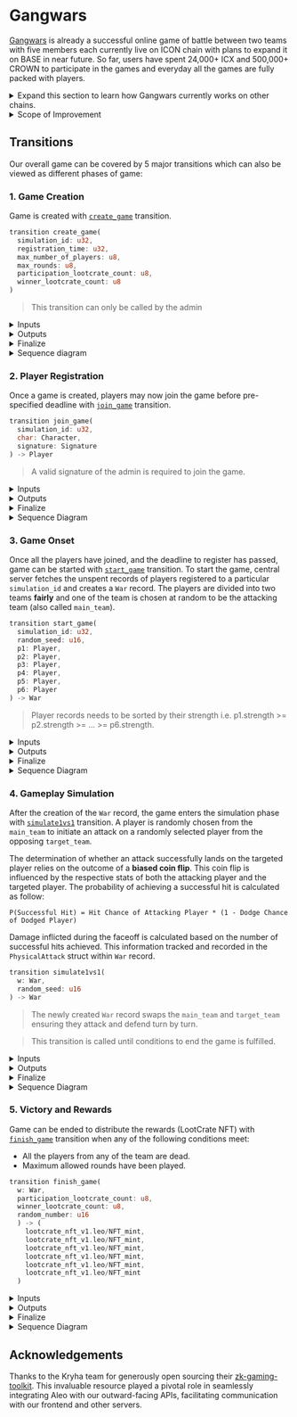 # Gangwars

[Gangwars](https://war.gangstaverse.co/) is already a successful online game of battle between two teams with five members each currently live on ICON chain with plans to expand it on BASE in near future. So far, users have spent 24,000+ ICX and 500,000+ CROWN to participate in the games and everyday all the games are fully packed with players.

<details>

<summary> Expand this section to learn how Gangwars currently works on other chains. </summary>

## High Level Overview of Gangwars as on other public mainstream chains

The current version of the game as running on the ICON can be briefly summarized with the following points:

### Game Setup and Registration

First, the game administrator initiates the game on the ICON blockchain and announces the starting time of the battle along with the registration deadline. To participate, players must register with a player character Non-Fungible Token (NFT) on the blockchain. Each NFT encapsulates attributes that determine the player's strength, weapons, hit chance, damage chance, and more. Learn more about these attributes [here](https://gangstaverse.medium.com/gangwars-introducing-primary-and-secondary-stats-e236050f33dc).

> Note: This happens fully on chain.

### Team Formation and Balancing:

Once the registration deadline is reached, a centralized server retrieves the NFTs of the registered players and divides them into two teams, aiming to balance the teams' overall strength. This ensures a fair and competitive gameplay experience.

> Note: This happens off-chain.

### Simulation

#### Battle Modes

The battles are initiated within the centralized server. Various battle modes are available, and one of these modes is randomly selected for each round. These modes include "One vs One," where one player is chosen from each team, and "Two vs One," involving two players from the first team against one player from the second team. The game offers over 20 such battle modes, each offering unique combinations of players and weapons. The full list of available modes can be viewed on the Gangwars platform.

#### Attack Mechanism and Damage Calculation

During battles, attacks are executed based on the chosen mode. To decide if a attack landed on the targeted player, a biased coin is flipped. The probability for landing a attack as well as the damage is based on the stats of both the attacking player and the targeted player.
`P(Successful Hit) = Hit Chance of Attacking Player * (1 - Dodge Chance of Dodged Player)`

#### Medic Kits and Recovery:

Players have the option to employ medic kits to restore their health during battles. This adds an element of strategy as players must decide when to use these resources to maximize their chances of survival.

#### Progression and Rounds:

The game progresses through multiple rounds of battles or face-offs between the two teams. Teams alternate between roles as attackers and targets, creating a dynamic and engaging gameplay loop. The game's frontend displays these events with symbolic representations and narrations that enhance the overall immersive experience.

Learn more about simulation and core mechanics [here](https://gangstaverse.medium.com/gangwars-core-mechanics-4d40dfa9ad17)

> Note: This happens off-chain.

### Victory Conditions and Rewards:

The game concludes when all players from one of the teams have been defeated. The winning team is declared, and this information is updated on the blockchain. The event logs are pushed to Arweave. Players from the victorious team are rewarded with on-chain assets, adding an incentive for strategic gameplay and teamwork. These assets can be used to further enhance NFT's stats.

</details>

<details>
<summary>Scope of Improvement</summary>

### Scope of Improvement

The game on ICON is well appreciated by the community, yet we see some scope of improvement:

- Everything is fine upto the user registration phase. But when it comes to team division we try to balance team such that total strength of each team is comparable. This task is handled by a central server and is not verified. The impact of creating a biased team could lead to predictable win to the team favored by the server.
- Another important part which could be done any better is using **verifiable randomness** i.e. proving spectators that we are making moves based on randomness for choosing the mode of battle and the players in each round.

In short, we need a way to validate our offchain actions which could have significant impact on end outcomes.

# Gangwars on Aleo

With Aleo we are trying to implement a verifiable version of Gangwars. Before we begin with actual flow of how our game is made verifiable by using Aleo it is recommended to get familiarized with Aleo Blockchain, Zero Knowledge Proof and Zero Knowledge Succicnt Non-Interactive Arguments of Knowledge \(zk-snarks\).

## Randomness

Critical part of game engine is the use of randomness. Randomness is used in each round to :

- select a attacking (main) player and targeted player
- determine if the targeted player dodged the attack
- determine if the attack actually landed
- determine if the landed attack was critical

In our game,

- In each transition where we make moves randomly we need to use the random number available on Aleo chain.
- For the first time random number is seeded by `start_game` transition.
- After that while making every transition call the random number should be supplied along with other necessary parameters.
- The transition will make use of random number to decide any actions which requires verifiable randomness. Please refer to game_loop transition for better insight.
- When all the necessary computations of attacks are done we regenerate a random number by xoring the current Aleo's random number given by `ChaCha::rand_u16()` with the previous one and update it on chain.
- This loop continues until game end.

Generic Flow diagram of this process is as shown in the image below:

![Sequence Diagram of Game Creation ](https://drive.google.com/uc?id=1pMJN-HOJua8MeCeeLfm6M1YZrP4y-1ZW)
[View image in Draw.io](https://drive.google.com/file/d/1UNgYdlVOPSd29BLWDDHIMWjPppl4Bt9r/view?usp=sharing)

> Note: we are supplying random number, which is stored in previous transition call, in each transition call. It is mainly because we have used `ChaCha::rand_u16()` in finalize block which gives us current random number from Aleo chain which changes depending upon transactions and block formation. For proving our random move we cannot rely on live onchain random value which changes frequently. Instead we use the one that we have saved in a transition call and generate proof of using it and update it with **current random number xored with previous one** for next transition call. And so on.

> #### How do we prove random moves in Gangwars on Aleo?

### Major differences in implemention of Gangwars on Aleo as compared to Aleo on other mainstream public chains

- The most important difference is the random moves being verifiable. Players no more need to trust our central server for an honest gameplay.
- For this specfic phase of submission
  - Gangwars with 3 players in each team with the plan of expanding it to 5 vs 5.
  - Also there will only be one mode \(1 vs 1 mode\) of attack instead of 20+ modes.

</details>

## Transitions

Our overall game can be covered by 5 major transitions which can also be viewed as different phases of game:

### 1. Game Creation

Game is created with [`create_game`](/contracts/gangwar/src/main.leo#L135-L159) transition.

```rust
transition create_game(
  simulation_id: u32,
  registration_time: u32,
  max_number_of_players: u8,
  max_rounds: u8,
  participation_lootcrate_count: u8,
  winner_lootcrate_count: u8
)
```

> This transition can only be called by the admin

<details>
<summary> Inputs </summary>

#### Inputs

- **simulation_id**: A unique identifier for a particular game. No two game can have the same id.
- **registration_time**: Duration (in blocks) to which players can join the game. It is added with `block.height` to get `deadline_to_register`.
- **max_number_of_players**: Max number of players that can join the particular war. For our case it is always 6.
- **max_rounds** (Max allowed faceoffs) Max times the simulation will be run for this game.
- participation_lootcrate_count: `Lootcrate NFT` to be received upon participation
- **winner_lootcrate_count**: Additional `Lootcrate NFT` to be recieved upon win.
</details>

<details>
<summary> Outputs </summary>

#### Ouputs

The transition does not have any outputs.

</details>

<details>
<summary> Finalize </summary>

#### Finalize

```rust
finalize create_game(
  simulation_id: u32,
  registration_time: u32,
  max_number_of_players: u8,
  max_rounds: u8,
  participation_lootcrate_count: u8,
  winner_lootcrate_count: u8
)
```

The input parameters to the finalize statement is stored on chain in a mapping with `simulation_id` as key into the `GangwarSettings` struct as value.

```rust
struct GangwarSettings {
  created_at: u32,
  deadline_to_register: u32,
  max_number_of_players: u8,
  max_rounds: u8,
  participation_lootcrate_count: u8,
  winner_lootcrate_count: u8,
  registered_players: u8,
  random_number: u16
}
```

- **created_at**: `block.height`
- **deadline_to_register**: `block.height` + `registration_time`
- **max_number_of_players**: Max number of players that can join the particular war. For our case it is always 6.
- **max_rounds** (Max allowed faceoffs) Max times the simulation will be run for this game.
- **participation_lootcrate_count**: `Lootcrate NFT` to be received upon participation.
- **winner_lootcrate_count**: Additional `Lootcrate NFT` to be recieved upon win.
- **registered_players**: Number of players who have joined this gangwar. Initially set to 0.
- **random_number**: `ChaCha::rand_u16()`

</details>

<details>
<summary> Sequence diagram </summary>

#### Sequence Diagram

![Sequence Diagram of Game Creation](https://drive.google.com/uc?id=1BMkJJbViWwZK1ZWlO5PBGTvb7M-n0zjM)

[View image in Draw.io](https://drive.google.com/file/d/1UNgYdlVOPSd29BLWDDHIMWjPppl4Bt9r/view?usp=sharing)

</details>

### 2. Player Registration

Once a game is created, players may now join the game before pre-specified deadline with [`join_game`](/contracts/gangwar/src/main.leo#L217-L254) transition.

```rust
transition join_game(
  simulation_id: u32,
  char: Character,
  signature: Signature
) -> Player
```

> A valid signature of the admin is required to join the game.

<details>
<summary> Inputs </summary>

#### Inputs

- **simulation_id**: A unique identifier for a particular game.
- **char**: A Character struct
- **signature**: Signature of admin

Character is a struct that defines the attributes of the player. Each character has `PrimaryStats`, `SecondaryStats` and a `Weapon`. These attributes are responsible for the outcome in a battle.

```rust
struct Character {
    nft_id: u16,
    player_addr: address,
    primary_stats: PrimaryStats,
    secondary_stats: SecondaryStats,
    primary_equipment: Weapon,
}
```

> To check the signature of the admin, we required something similar to `ecrecover` on Aleo. Since we couldn't find something similar, we instead implemented [Schnorr Signature Algorithm in Leo](/contracts/dsa/src/main.leo).

Players have the opportunity to choose their player character from a collection of characters available. These characters are based on actual NFTs on ICON Blockchain. To initiate this process, players make a selection request to our centralized server, which holds authorization to sign the player character. The centralized server responds by providing the `Character` along with its associated attributes and a `Signature`.

After acquiring the `Character` and `Signature`, players can join the game using **Leo Wallet**.

</details>

<details>
<summary> Outputs </summary>

#### Output

This creates a `Player` record in the ownership of the admin. The `Player` record is defined as:

```rust
record Player {
  owner: address,
  simulation_id: u32,
  char: Character
}
```

</details>

<details>
<summary> Finalize</summary>

#### Finalize

On each finalize, a new random_number is saved in the mapping as:
`gangwar_settings[simulation_id].random_number = gangwar_settings[simulation_id].random_number xor ChaCha::rand_u16()`

This ensures that the `random_number` that is used later in simulation is not influenced by the admin.

</details>

<details>
<summary> Sequence Diagram </summary>

#### Sequence Diagram

![Sequence Diagram of Game Creation ](https://drive.google.com/uc?id=1uIFQv9X5OsRSDLvBd0Ys3S-tHgH96Lnq)
[View image in Draw.io](https://drive.google.com/file/d/1UNgYdlVOPSd29BLWDDHIMWjPppl4Bt9r/view?usp=sharing)

</details>

### 3. Game Onset

Once all the players have joined, and the deadline to register has passed, game can be started with [`start_game`](/contracts/gangwar/src/main.leo#L259-L346) transition. To start the game, central server fetches the unspent records of players registered to a particular `simulation_id` and creates a `War` record. The players are divided into two teams **fairly** and one of the team is chosen at random to be the attacking team (also called `main_team`).

```rust
transition start_game(
  simulation_id: u32,
  random_seed: u16,
  p1: Player,
  p2: Player,
  p3: Player,
  p4: Player,
  p5: Player,
  p6: Player
) -> War
```

> Player records needs to be sorted by their strength i.e. p1.strength >= p2.strength >= ... >= p6.strength.

<details>
<summary> Inputs </summary>

#### Inputs

- **simulation_id**: A unique identifier for a particular game.
- **random_seed**: Random number for the `simulation_id`. This must be the same value that is stored on the mapping.
- **p1**: Player Record
- **p2**: Player Record
- **p3**: Player Record
- **p4**: Player Record
- **p5**: Player Record
- **p6**: Player Record

> Although, sort could have been implemented within Leo program, we decided to do it outside and simply verify it. It helped us save computation time.

</details>

<details>
<summary> Outputs </summary>
This creates a `War` record in the ownership of the admin. War record is used to maintain onchain state of the gangwars game with following declaration:
The `War` record is implemented as:

```rust
record War {
    owner: address,
    simulation_id: u32,
    round: u8,
    main_team: Team,
    target_team: Team,
    physical_attack: PhysicalAttack
}
```

`Team` is a simple struct that holds the players belonging together. It is implemented as:

```rust
struct Team {
  p1: Character,
  p2: Character,
  p3: Character
}
```

`PhysicalAttack` is used to represent the event that happened for a particular round. It is implemented as:

```rust
struct PhysicalAttack {
    main: u8, // Index of the main (attacking) player
    target: u8, // Index of the targeted player
    is_dodged: bool, // Whether the attack was dodged by targeted player
    is_critical: bool, // Whether the hit by main player was critical.
    total_normal_hits: u16, // Total hits
    total_critical_hits: u16, // Total critical hits. Critical hits cause 2X damage.
    damage: u16 // Actual damage to the targeted player
}
```

</details>

<details>
<summary> Finalize</summary>

#### Finalize

On each finalize, a new random_number is saved in the mapping as:
`gangwar_settings[simulation_id].random_number = gangwar_settings[simulation_id].random_number xor ChaCha::rand_u16()`

This ensures that the `random_number` that is used later in simulation is not influenced by the admin.

</details>

<details>
<summary> Sequence Diagram </summary>

#### Sequence Diagram

![Sequence Diagram of Game Creation ](https://drive.google.com/uc?id=10LDWXKCX9c7cu10sLclCMMexUkbMGXfW)
[View image in Draw.io](https://drive.google.com/file/d/1UNgYdlVOPSd29BLWDDHIMWjPppl4Bt9r/view?usp=sharing)

</details>

### 4. Gameplay Simulation

After the creation of the `War` record, the game enters the simulation phase with [`simulate1vs1`](/contracts/gangwar/src/main.leo#L349-L556) transition. A player is randomly chosen from the `main_team` to initiate an attack on a randomly selected player from the opposing `target_team`.

The determination of whether an attack successfully lands on the targeted player relies on the outcome of a **biased coin flip**. This coin flip is influenced by the respective stats of both the attacking player and the targeted player. The probability of achieving a successful hit is calculated as follow:

`P(Successful Hit) = Hit Chance of Attacking Player * (1 - Dodge Chance of Dodged Player)`

Damage inflicted during the faceoff is calculated based on the number of successful hits achieved. This information tracked and recorded in the `PhysicalAttack` struct within `War` record.

```rust
transition simulate1vs1(
  w: War,
  random_seed: u16
) -> War
```

> The newly created `War` record swaps the `main_team` and `target_team` ensuring they attack and defend turn by turn.

> This transition is called until conditions to end the game is fulfilled.

<details>
<summary> Inputs </summary>

#### Inputs

- **w**: Unspent `War` record. Only 1 unspent `War` record exist for a particular `simualtion_id`.
- **random_seed**: Random number for the `simulation_id`. This must be the same value that is stored on the mapping.

</details>

<details>
<summary> Outputs </summary>

A new `War` record is created at every gameloop.
</details>

<details>
<summary> Finalize</summary>

#### Finalize

On each finalize, we ensure that we are using the saved randomness. Then we updated the saved randomness as:
`gangwar_settings[simulation_id].random_number = gangwar_settings[simulation_id].random_number xor ChaCha::rand_u16()`

</details>

<details>
<summary> Sequence Diagram </summary>

#### Sequence Diagram

![Sequence Diagram of Game Creation ](https://drive.google.com/uc?id=1aWqFNPi_aQAzFoftXE891Xyf88JHg6RW)
[View image in Draw.io](https://drive.google.com/file/d/1UNgYdlVOPSd29BLWDDHIMWjPppl4Bt9r/view?usp=sharing)

</details>

### 5. Victory and Rewards

Game can be ended to distribute the rewards \(LootCrate NFT\) with [`finish_game`](/contracts/gangwar/src/main.leo#L560-L590) transition when any of the following conditions meet:

- All the players from any of the team are dead.
- Maximum allowed rounds have been played.

```rust
transition finish_game(
  w: War,
  participation_lootcrate_count: u8,
  winner_lootcrate_count: u8,
  random_number: u16
  ) -> (
    lootcrate_nft_v1.leo/NFT_mint,
    lootcrate_nft_v1.leo/NFT_mint,
    lootcrate_nft_v1.leo/NFT_mint,
    lootcrate_nft_v1.leo/NFT_mint,
    lootcrate_nft_v1.leo/NFT_mint,
    lootcrate_nft_v1.leo/NFT_mint
  )
```

<details>
<summary> Inputs </summary>

#### Inputs

- **w**: Unspent `War` record.
- **participation_lootcrate_count**: Number of NFTs to be received upon participation.
- **winner_lootcrate_count**: Number of additional NFTs to be received upon upon.
- **random_seed**: This is used to break a tie.

</details>

<details>
<summary> Outputs </summary>

`NFT_mint` record is minted for all the participants and the winners based on the initial value set in the mapping. The `NFT_mint` record can be later used to claim NFTs once they are added on `lootcrate_nft_v1`. These NFTs will be used to enhance `Character's` in the next version of the game.
</details>

<details>
<summary> Finalize</summary>

#### Finalize

We ensure that the conditions to end the game has actually been met and the rewards has been distributed properly.

</details>

<details>
<summary> Sequence Diagram </summary>

#### Sequence Diagram

</details>

## Acknowledgements

Thanks to the Kryha team for generously open sourcing their [zk-gaming-toolkit](https://github.com/kryha/zk-gaming-toolkit). This invaluable resource played a pivotal role in seamlessly integrating Aleo with our outward-facing APIs, facilitating communication with our frontend and other servers.
